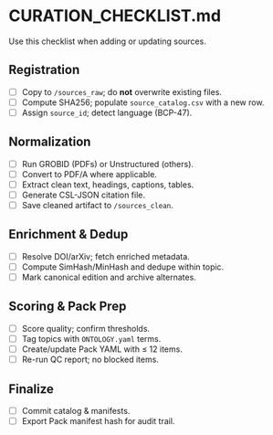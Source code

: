 
# CURATION_CHECKLIST.md

Use this checklist when adding or updating sources.

## Registration
- [ ] Copy to `/sources_raw`; do **not** overwrite existing files.
- [ ] Compute SHA256; populate `source_catalog.csv` with a new row.
- [ ] Assign `source_id`; detect language (BCP-47).

## Normalization
- [ ] Run GROBID (PDFs) or Unstructured (others).
- [ ] Convert to PDF/A where applicable.
- [ ] Extract clean text, headings, captions, tables.
- [ ] Generate CSL-JSON citation file.
- [ ] Save cleaned artifact to `/sources_clean`.

## Enrichment & Dedup
- [ ] Resolve DOI/arXiv; fetch enriched metadata.
- [ ] Compute SimHash/MinHash and dedupe within topic.
- [ ] Mark canonical edition and archive alternates.

## Scoring & Pack Prep
- [ ] Score quality; confirm thresholds.
- [ ] Tag topics with `ONTOLOGY.yaml` terms.
- [ ] Create/update Pack YAML with ≤ 12 items.
- [ ] Re-run QC report; no blocked items.

## Finalize
- [ ] Commit catalog & manifests.
- [ ] Export Pack manifest hash for audit trail.
